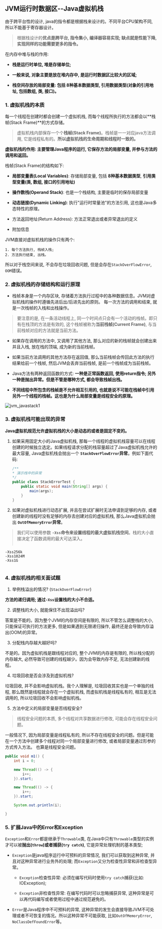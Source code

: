 ## JVM运行时数据区--Java虚拟机栈

由于跨平台性的设计, java的指令都是根据栈来设计的。不同平台CPU架构不同, 所以不能基于寄存器设计。

> 根据栈设计的**优点是跨平台, 指令集小, 编译器容易实现; 缺点就是性能下降, 实现同样的功能需要更多的指令。**

在内存中堆与栈的作用:

- **栈是运行时单位, 堆是存储单位;**

- **一般来说, 对象主要是放在堆内存中, 是运行时数据区比较大的区域;**

- **栈空间存放的局部变量: 包括 8种基本数据类型, 引用数据类型(对象的引用地址, 包括数组, 类, 接口)。**


### 1. 虚拟机栈的本质

每一个线程在创建时都会创建一个虚拟机栈, 而每个线程所执行的方法都会以**栈帧(Stack Frame)**的方式存储。

> 虚拟机栈内部保存一个个**栈帧(Stack Frame)**。栈帧是一一对应java方法调用, 它是线程私有的。**所以虚拟机栈的生命周期和线程时一致的。**

**虚拟机栈的作用: 主要管理Java程序的运行, 它保存方法的局部变量, 并参与方法的调用和返回。**

栈帧(Stack Frame)的结构如下:

- **局部变量表(Local Variables)**: 存储局部变量, 包括 **8种基本数据类型**, **引用类型变量(类, 数组, 接口的引用地址)**

- **操作数栈(Operand Stack)**: 也是一个栈结构, 主要是临时的保存局部变量

- **动态链接(Dynamic Linking)**: 执行"运行时常量池"的方法引用, 这也是Java多态特性的原理。

- 方法返回地址(Return Address): 方法正常退出或者异常退出的定义

- 附加信息


JVM直接对虚拟机栈的操作只有两个:

    1. 每个方法执行, 栈帧入栈;
    2. 方法执行结束, 出栈。

所以对于栈空间来说, 不会存在垃圾回收问题, 但是会存在`StackOverFlowError`, `OOM`错误。

### 2. 虚拟机栈的存储结构和运行原理

- 栈帧本身是一个内存区块, 存储着方法执行过程中的各种数据信息。JVM对虚拟机栈的操作时遵循先进后出/后进先出的原则。 每一次方法的调用和结束, 就是一次栈帧的入栈和出栈操作。

> 要注意的是, 在一条活动线程上, 同一个时间点只会有一个活动的栈帧。即只有在栈顶的方法是有效的, 这个栈帧被称为**当前栈帧(Current Frame)**, 与当前栈帧对应的方法就是当前方法。

- 如果存在调用的方法中, 又调用了其他方法, 那么对应的新的栈帧就会创建出来并且入栈, 放在栈的顶端, 成为新的当前栈帧。

- 如果当前方法调用的其他方法存在返回值, 那么当前栈帧会传回此方法的执行结果给前一个栈帧, 然后JVM会丢弃当前栈帧, 是前一个栈帧成为当前栈帧。

- Java方法有两种返回函数的方式: **一种是正常函数返回, 使用return指令; 另外一种是抛出异常。但是不管是哪种方式, 都会导致栈帧出栈。**

- **不同线程中所包含的栈帧是不允许相互引用的, 也就是说不可能在栈帧中引用另外一个线程的栈帧。这也是为什么局部变量是线程安全的原理。**

![jvm_javastack1](/image/jvm_javastack1.png)

### 3. 虚拟机栈可能出现的异常

**Java虚拟机规范允许虚拟机栈的大小是动态的或者是固定不变的。**

1. 如果采用固定大小的Java虚拟机栈, 那每一个线程的虚拟机栈容量可以在线程创建的时候独立选定。如果线程请求分配的栈容量超过了Java虚拟机栈允许的最大容量, Java虚拟机栈会抛出一个 **`StackOverFlowError`异常**。例如下面代码:

    ```java
    /**
    * 演示栈中的异常
    */
    public class StackErrorTest {
        public static void main(String[] args) {
            main(args);
        }
    }
    ```

2. 如果对虚拟机栈进行动态扩展, 并且在尝试扩展时无法申请到足够的内存, 或者创建新的线程时没有足够的内存去创建对应的虚拟机栈, 那么Java虚拟机会抛出 **`OutOfMemoryError`异常**。

> 我们可以使用参数 **`-Xss`命令来设置线程的最大虚拟机栈空间**。栈的大小直接决定了函数调用的最大可达深入。
>```java
    -Xss256k
    -Xss1024M
    -Xss1G
>```


### 4. 虚拟机栈的相关面试题

1. 举例栈溢出的情况? (`StackOverFlowError`)

**方法的递归调用; 通过`-Xss`设置栈的大小不合适。**

2. 调整栈的大小, 就能保住不出现溢出吗?

答案是不能的。因为整个JVM的内存空间是有限的, 所以不管怎么调整栈的大小, 只能保证可执行的方法更多, 但是如果遇到无限递归操作, 最终还是会导致内存溢出(OOM)的异常。

3. 分配栈内存越大越好吗?

不是的。因为虚拟机栈是跟线程对应的, 整个JVM的内存是有限的, 所以栈分配的内存越大, 必然导致可创建的线程越少。因为会导致内存不足, 无法创建新的线程。

4. 垃圾回收是否会涉及到虚拟机栈?

垃圾回收, 并不会影响虚拟机栈。我个人理解是, 垃圾回收其实也是一个单独的线程, 那么既然是线程就会存在一个虚拟机栈, 而虚拟机栈是线程私有的, 相互是无法调用的, 所以垃圾回收不会影响虚拟机栈。

5. 方法中定义的局部变量是否线程安全?

> 线程安全问题的本质, 多个线程对共享数据进行修改, 可能会存在线程安全问题。

一般情况下, 因为局部变量是线程私有的, 所以不存在线程安全的问题。但是可能在一个方法中创建多个线程对同一个局部变量进行修改, 或者局部变量通过形参的方式传入方法。 也算是线程安全问题。

```java
public void m1() {
    int i = 0;

    new Thread(() -> {
        i++;
    }).start;

    new Thread(() -> {
        i++;
    }).start;

    System.out.println(i);

}

```

### 5. 扩展Java中的Error和Exception

`Exception`和`Error`都是继承于`Throwable`类, 在Java中只有`Throwable`类型的实例才可以被**抛出(`throw`)**或者**捕获(`try catch`)**, 它是异常处理机制的基本类型;

- `Exception`是java程序运行中可预料的异常情况, 我们可以获取到这种异常, 并且对这种异常进行业务外的处理; 而`Exception`又分为检查性异常和非检查型异常。

    - `Exception`检查性异常: 必须在编写代码时使用`try catch`捕获(比如: IOException);

    - `Exception`非检查性异常: 在编写代码时可以忽略捕获异常, 这种异常是可以再代码编写或者使用过程中通过规范避免的。


- `Error`是Java程序中不可预料的异常, 这种异常的发生会直接导致JVM不可处理或者不可恢复的情况。所以这种异常不可能获取, 比如`OutOfMemoryError`, `NoClassDefFoundError`等。

